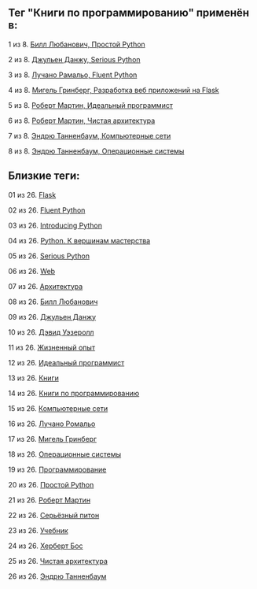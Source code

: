 ## Тег "Книги по программированию" применён в:

1 из 8. [Билл Любанович, Простой Python](../Книги/Программирование/Билл%20Любанович%20-%20Простой%20Python.md)

2 из 8. [Джульен Данжу, Serious Python](../Книги/Программирование/Джульен%20Данжу%20-%20Serious%20Python.md)

3 из 8. [Лучано Рамальо, Fluent Python](../Книги/Программирование/Лучано%20Рамальо%20-%20Fluent%20Python.md)

4 из 8. [Мигель Гринберг, Разработка веб приложений на Flask](../Книги/Программирование/Мигель%20Гринберг%20-%20Разработка%20веб%20приложений%20на%20Flask.md)

5 из 8. [Роберт Мартин, Идеальный программист](../Книги/Программирование/Роберт%20Мартин%20-%20Идеальный%20программист.md)

6 из 8. [Роберт Мартин, Чистая архитектура](../Книги/Программирование/Роберт%20Мартин%20-%20Чистая%20архитектура.md)

7 из 8. [Эндрю Танненбаум, Компьютерные сети](../Книги/Программирование/Эндрю%20Танненбаум%20-%20Компьютерные%20сети.md)

8 из 8. [Эндрю Танненбаум, Операционные системы](../Книги/Программирование/Эндрю%20Танненбаум%20-%20Операционные%20системы.md)

## Близкие теги:

01 из 26. [Flask](./flask.md)

02 из 26. [Fluent Python](./fluent%20python.md)

03 из 26. [Introducing Python](./introducing%20python.md)

04 из 26. [Python. К вершинам мастерства](./python.%20к%20вершинам%20мастерства.md)

05 из 26. [Serious Python](./serious%20python.md)

06 из 26. [Web](./web.md)

07 из 26. [Архитектура](./архитектура.md)

08 из 26. [Билл Любанович](./билл%20любанович.md)

09 из 26. [Джульен Данжу](./джульен%20данжу.md)

10 из 26. [Дэвид Уэзеролл](./дэвид%20уэзеролл.md)

11 из 26. [Жизненный опыт](./жизненный%20опыт.md)

12 из 26. [Идеальный программист](./идеальный%20программист.md)

13 из 26. [Книги](./книги.md)

14 из 26. [Книги по программированию](./книги%20по%20программированию.md)

15 из 26. [Компьютерные сети](./компьютерные%20сети.md)

16 из 26. [Лучано Ромальо](./лучано%20ромальо.md)

17 из 26. [Мигель Гринберг](./мигель%20гринберг.md)

18 из 26. [Операционные системы](./операционные%20системы.md)

19 из 26. [Программирование](./программирование.md)

20 из 26. [Простой Python](./простой%20python.md)

21 из 26. [Роберт Мартин](./роберт%20мартин.md)

22 из 26. [Серьёзный питон](./серьёзный%20питон.md)

23 из 26. [Учебник](./учебник.md)

24 из 26. [Херберт Бос](./херберт%20бос.md)

25 из 26. [Чистая архитектура](./чистая%20архитектура.md)

26 из 26. [Эндрю Танненбаум](./эндрю%20танненбаум.md)

